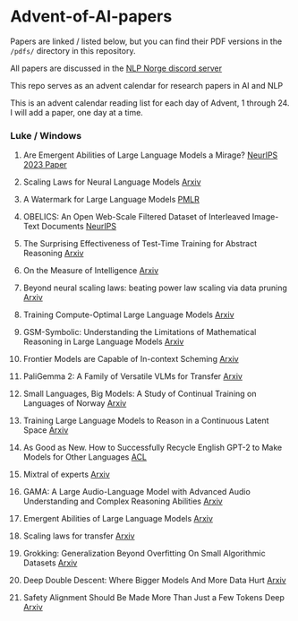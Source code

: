 # Advent-of-AI-papers  

Papers are linked / listed below, but you can find their PDF versions in the `/pdfs/` directory in this repository.

All papers are discussed in the [NLP Norge discord server](https://discord.gg/cNn3HqRD) 

This repo serves as an advent calendar for research papers in AI and NLP

This is an advent calendar reading list for each day of Advent, 1 through 24.
I will add a paper, one day at a time. 

### Luke / Windows  

1. Are Emergent Abilities of Large Language Models a Mirage? [NeurIPS 2023 Paper](https://proceedings.neurips.cc/paper_files/paper/2023/hash/adc98a266f45005c403b8311ca7e8bd7-Abstract-Conference.html)

2. Scaling Laws for Neural Language Models [Arxiv](https://arxiv.org/abs/2001.08361)

3. A Watermark for Large Language Models [PMLR](https://proceedings.mlr.press/v202/kirchenbauer23a.html)

4. OBELICS: An Open Web-Scale Filtered Dataset of Interleaved Image-Text Documents [NeurIPS](https://nips.cc/virtual/2023/poster/73589)

5. The Surprising Effectiveness of Test-Time Training for Abstract Reasoning [Arxiv](https://arxiv.org/abs/2411.07279)

6. On the Measure of Intelligence [Arxiv](https://arxiv.org/abs/1911.01547)

7. Beyond neural scaling laws: beating power law scaling via data pruning [Arxiv](https://arxiv.org/abs/2206.14486)

8. Training Compute-Optimal Large Language Models [Arxiv](https://arxiv.org/abs/2203.15556)

9. GSM-Symbolic: Understanding the Limitations of Mathematical Reasoning in Large Language Models [Arxiv](https://arxiv.org/abs/2410.05229v1)

10. Frontier Models are Capable of In-context Scheming [Arxiv](https://arxiv.org/abs/2412.04984)

11. PaliGemma 2: A Family of Versatile VLMs for Transfer [Arxiv](https://arxiv.org/pdf/2412.03555)

12. Small Languages, Big Models: A Study of Continual Training on Languages of Norway [Arxiv](https://arxiv.org/abs/2412.06484)

13. Training Large Language Models to Reason in a Continuous Latent Space [Arxiv](https://arxiv.org/abs/2412.06769)

14. As Good as New. How to Successfully Recycle English GPT-2 to Make Models for Other Languages [ACL](https://aclanthology.org/2021.findings-acl.74/)

15. Mixtral of experts [Arxiv](https://arxiv.org/abs/2401.04088)

16. GAMA: A Large Audio-Language Model with Advanced Audio Understanding and Complex Reasoning Abilities [Arxiv](https://arxiv.org/abs/2406.11768)

17. Emergent Abilities of Large Language Models [Arxiv](https://arxiv.org/abs/2206.07682)

18. Scaling laws for transfer [Arxiv](https://arxiv.org/pdf/2102.01293)

19. Grokking: Generalization Beyond Overfitting On Small Algorithmic Datasets [Arxiv](https://arxiv.org/abs/2201.02177)

20. Deep Double Descent: Where Bigger Models And More Data Hurt [Arxiv](https://arxiv.org/pdf/1912.02292)

21. Safety Alignment Should Be Made More Than Just a Few Tokens Deep [Arxiv](https://arxiv.org/pdf/2406.05946)